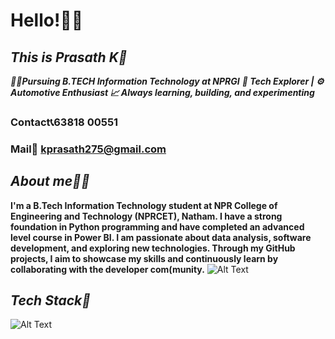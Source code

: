 # **Hello!👋🏻**
##  ***This is Prasath K🚀***
***🧑‍🎓Pursuing B.TECH Information Technology at NPRGI***
***🚀 Tech Explorer | ⚙️ Automotive Enthusiast 📈 Always learning, building, and experimenting***
### **Contact📞63818 00551**
### **Mail📧 kprasath275@gmail.com**
## ***About me🤙🏻***
**I'm a B.Tech Information Technology student at NPR College of Engineering and Technology (NPRCET), Natham. I have a strong foundation in Python programming and have completed an advanced level course in Power BI. I am passionate about data analysis, software development, and exploring new technologies. Through my GitHub projects, I aim to showcase my skills and continuously learn by collaborating with the developer com(munity.**
![Alt Text](https://64.media.tumblr.com/2cb3fa0063f6b417f14c9626a79cc4fb/tumblr_ofuf0yiSME1tslewgo1_540.gif) 
## ***Tech Stack🤖***
![Alt Text]()
